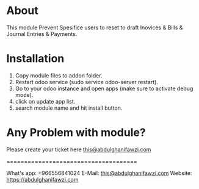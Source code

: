 About
============
This module Prevent Spesifice users to reset to draft Inovices & Bills & Journal Entries & Payments.

Installation
============
1) Copy module files to addon folder.
2) Restart odoo service (sudo service odoo-server restart).
3) Go to your odoo instance and open apps (make sure to activate debug mode).
4) click on update app list.
5) search module name and hit install button.

Any Problem with module?
=====================================
Please create your ticket here this@abdulghanifawzi.com

=====================================

What's app: +966556841024
E-Mail: this@abdulghanifawzi.com
Website: https://abdulghanifawzi.com
